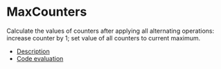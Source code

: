 # MaxCounters

Calculate the values of counters after applying all alternating operations: increase counter by 1; set value of all counters to current maximum.

- [Description](https://app.codility.com/programmers/lessons/4-counting_elements/max_counters/)
- [Code evaluation](https://app.codility.com/demo/results/training5ZMEYY-P6Q/)